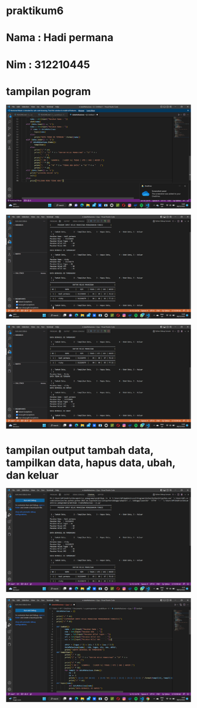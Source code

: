 # praktikum6

# Nama : Hadi permana
# Nim  : 312210445


# tampilan pogram

![](gambar/2022-12-06%20(2).png)

![](gambar/2022-12-06%20(3).png)

![](gambar/2022-12-06%20(5).png)


# tampilan output tambah data, tampilkan data, hapus data, ubah, dan keluar

![](gambar/2022-12-06%20(6).png)

![](gambar/2022-12-06%20(8).png)